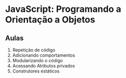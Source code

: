# JavaScript: Programando a Orientação a Objetos

## Aulas
1. Repetição de código
2. Adicionando comportamentos
3. Modularizando o código
4. Acessando Atributos privados
5. Construtores estáticos
